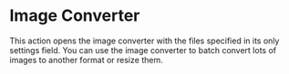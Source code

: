 # Image Converter #
This action opens the image converter with the files specified in its only settings field. You can use the image converter to batch convert lots of images to another format or resize them.
